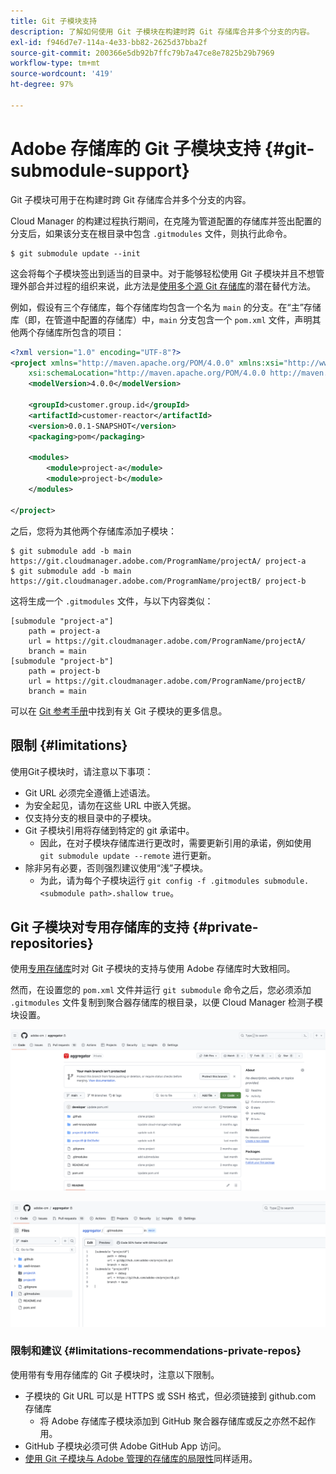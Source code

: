 ```yaml
---
title: Git 子模块支持
description: 了解如何使用 Git 子模块在构建时跨 Git 存储库合并多个分支的内容。
exl-id: f946d7e7-114a-4e33-bb82-2625d37bba2f
source-git-commit: 200366e5db92b7ffc79b7a47ce8e7825b29b7969
workflow-type: tm+mt
source-wordcount: '419'
ht-degree: 97%

---
```


# Adobe 存储库的 Git 子模块支持 {#git-submodule-support}

Git 子模块可用于在构建时跨 Git 存储库合并多个分支的内容。

Cloud Manager 的构建过程执行期间，在克隆为管道配置的存储库并签出配置的分支后，如果该分支在根目录中包含 `.gitmodules` 文件，则执行此命令。

```
$ git submodule update --init
```

这会将每个子模块签出到适当的目录中。对于能够轻松使用 Git 子模块并且不想管理外部合并过程的组织来说，此方法是[使用多个源 Git 存储库](/help/managing-code/multiple-git-repos.md)的潜在替代方法。

例如，假设有三个存储库，每个存储库均包含一个名为 `main` 的分支。在“主”存储库（即，在管道中配置的存储库）中，`main` 分支包含一个 `pom.xml` 文件，声明其他两个存储库所包含的项目：

```xml
<?xml version="1.0" encoding="UTF-8"?>
<project xmlns="http://maven.apache.org/POM/4.0.0" xmlns:xsi="http://www.w3.org/2001/XMLSchema-instance"
    xsi:schemaLocation="http://maven.apache.org/POM/4.0.0 http://maven.apache.org/maven-v4_0_0.xsd">
    <modelVersion>4.0.0</modelVersion>
   
    <groupId>customer.group.id</groupId>
    <artifactId>customer-reactor</artifactId>
    <version>0.0.1-SNAPSHOT</version>
    <packaging>pom</packaging>
   
    <modules>
        <module>project-a</module>
        <module>project-b</module>
    </modules>
   
</project>
```

之后，您将为其他两个存储库添加子模块：

```shell
$ git submodule add -b main https://git.cloudmanager.adobe.com/ProgramName/projectA/ project-a
$ git submodule add -b main https://git.cloudmanager.adobe.com/ProgramName/projectB/ project-b
```

这将生成一个 `.gitmodules` 文件，与以下内容类似：

```text
[submodule "project-a"]
    path = project-a
    url = https://git.cloudmanager.adobe.com/ProgramName/projectA/
    branch = main
[submodule "project-b"]
    path = project-b
    url = https://git.cloudmanager.adobe.com/ProgramName/projectB/
    branch = main
```

可以在 [Git 参考手册](https://git-scm.com/book/en/v2/Git-Tools-Submodules)中找到有关 Git 子模块的更多信息。

## 限制 {#limitations}

使用Git子模块时，请注意以下事项：

* Git URL 必须完全遵循上述语法。
* 为安全起见，请勿在这些 URL 中嵌入凭据。
* 仅支持分支的根目录中的子模块。
* Git 子模块引用将存储到特定的 git 承诺中。
   * 因此，在对子模块存储库进行更改时，需要更新引用的承诺，例如使用 `git submodule update --remote` 进行更新。
* 除非另有必要，否则强烈建议使用“浅”子模块。
   * 为此，请为每个子模块运行 `git config -f .gitmodules submodule.<submodule path>.shallow true`。


## Git 子模块对专用存储库的支持 {#private-repositories}

使用[专用存储库](private-repositories.md)时对 Git 子模块的支持与使用 Adobe 存储库时大致相同。

然而，在设置您的 `pom.xml` 文件并运行 `git submodule` 命令之后，您必须添加 `.gitmodules` 文件复制到聚合器存储库的根目录，以便 Cloud Manager 检测子模块设置。

![.gitmodules 文件](assets/gitmodules.png)

![聚合器](assets/aggregator.png)

### 限制和建议 {#limitations-recommendations-private-repos}

使用带有专用存储库的 Git 子模块时，注意以下限制。

* 子模块的 Git URL 可以是 HTTPS 或 SSH 格式，但必须链接到 github.com 存储库
   * 将 Adobe 存储库子模块添加到 GitHub 聚合器存储库或反之亦然不起作用。
* GitHub 子模块必须可供 Adobe GitHub App 访问。
* [使用 Git 子模块与 Adobe 管理的存储库的局限性](#limitations-recommendations)同样适用。
